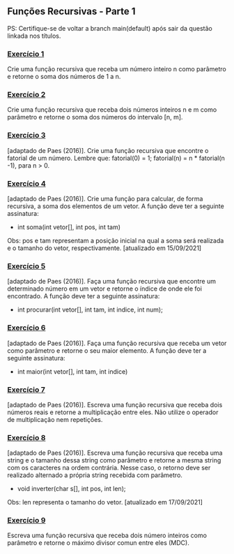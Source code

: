 ## Funções Recursivas - Parte 1

PS: Certifique-se de voltar a branch main(default) após sair da questão linkada nos títulos.

### [Exercício 1](https://github.com/LucasDSL/MATA57-LAB1/blob/baccceeb574cc6d32ca76863c2ba27ab1719af0c/03%20Recursivas%201/e1.c)

Crie uma função recursiva que receba um número inteiro n como parâmetro e retorne o soma dos números de 1 a n.

### [Exercício 2](https://github.com/LucasDSL/MATA57-LAB1/blob/baccceeb574cc6d32ca76863c2ba27ab1719af0c/03%20Recursivas%201/e2.c)

Crie uma função recursiva que receba dois números inteiros n e m como parâmetro e retorne o soma dos números do intervalo [n, m].

### [Exercício 3](https://github.com/LucasDSL/MATA57-LAB1/blob/baccceeb574cc6d32ca76863c2ba27ab1719af0c/03%20Recursivas%201/e3.c)

[adaptado de Paes (2016)]. Crie uma função recursiva que encontre o fatorial de um número. Lembre que: fatorial(0) = 1; fatorial(n) = n \* fatorial(n -1), para n > 0.

### [Exercício 4](https://github.com/LucasDSL/MATA57-LAB1/blob/baccceeb574cc6d32ca76863c2ba27ab1719af0c/03%20Recursivas%201/e4.c)

[adaptado de Paes (2016)]. Crie uma função para calcular, de forma recursiva, a soma dos elementos de um vetor. A função deve ter a seguinte assinatura:<br>

- int soma(int vetor[], int pos, int tam)<br>

Obs: pos e tam representam a posição inicial na qual a soma será realizada e o tamanho do vetor, respectivamente. [atualizado em 15/09/2021]

### [Exercício 5](https://github.com/LucasDSL/MATA57-LAB1/blob/baccceeb574cc6d32ca76863c2ba27ab1719af0c/03%20Recursivas%201/e5.c)

[adaptado de Paes (2016)]. Faça uma função recursiva que encontre um determinado número em um vetor e retorne o índice de onde ele foi encontrado. A função deve ter a seguinte assinatura:<br>

- int procurar(int vetor[], int tam, int indice, int num);

### [Exercício 6](https://github.com/LucasDSL/MATA57-LAB1/blob/baccceeb574cc6d32ca76863c2ba27ab1719af0c/03%20Recursivas%201/e6.cpp)

[adaptado de Paes (2016)]. Faça uma função recursiva que receba um vetor como parâmetro e retorne o seu maior elemento. A função deve ter a seguinte assinatura:<br>

- int maior(int vetor[], int tam, int indice)

### [Exercício 7](https://github.com/LucasDSL/MATA57-LAB1/blob/baccceeb574cc6d32ca76863c2ba27ab1719af0c/03%20Recursivas%201/e7.c)

[adaptado de Paes (2016)]. Escreva uma função recursiva que receba dois números reais e retorne a multiplicação entre eles. Não utilize o operador de multiplicação nem repetições.

### [Exercício 8](https://github.com/LucasDSL/MATA57-LAB1/blob/baccceeb574cc6d32ca76863c2ba27ab1719af0c/03%20Recursivas%201/e8.c)

[adaptado de Paes (2016)]. Escreva uma função recursiva que receba uma string e o tamanho dessa string como parâmetro e retorne a mesma string com os caracteres na ordem contrária. Nesse caso, o retorno deve ser realizado alternado a própria string recebida com parâmetro.<br>

- void inverter(char s[], int pos, int len);<br>

Obs: len representa o tamanho do vetor. [atualizado em 17/09/2021]

### [Exercício 9](https://github.com/LucasDSL/MATA57-LAB1/blob/baccceeb574cc6d32ca76863c2ba27ab1719af0c/03%20Recursivas%201/e9.c)

Escreva uma função recursiva que receba dois número inteiros como parâmetro e retorne o máximo divisor comun entre eles (MDC).
